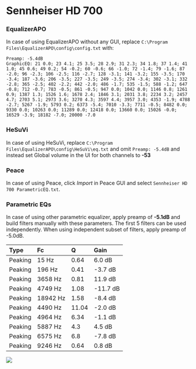 # Sennheiser HD 700

### EqualizerAPO
In case of using EqualizerAPO without any GUI, replace `C:\Program Files\EqualizerAPO\config\config.txt`
with:
```
Preamp: -5.4dB
GraphicEQ: 21 0.0; 23 4.1; 25 3.5; 28 2.9; 31 2.3; 34 1.8; 37 1.4; 41 1.0; 45 0.6; 49 0.2; 54 -0.2; 60 -0.6; 66 -1.0; 72 -1.4; 79 -1.6; 87 -2.0; 96 -2.3; 106 -2.5; 116 -2.7; 128 -3.1; 141 -3.2; 155 -3.5; 170 -3.4; 187 -3.6; 206 -3.5; 227 -3.5; 249 -3.5; 274 -3.4; 302 -3.1; 332 -2.8; 365 -2.5; 402 -2.2; 442 -2.0; 486 -1.7; 535 -1.5; 588 -1.2; 647 -0.8; 712 -0.7; 783 -0.5; 861 -0.5; 947 0.0; 1042 0.0; 1146 0.8; 1261 0.9; 1387 1.3; 1526 1.6; 1678 2.4; 1846 3.1; 2031 3.8; 2234 3.2; 2457 4.7; 2703 5.1; 2973 3.6; 3270 4.3; 3597 4.4; 3957 3.0; 4353 -1.9; 4788 -2.7; 5267 -1.9; 5793 0.2; 6373 -5.4; 7010 -3.3; 7711 -0.5; 8482 0.0; 9330 0.0; 10263 0.0; 11289 0.0; 12418 0.0; 13660 0.0; 15026 -0.0; 16529 -3.9; 18182 -7.0; 20000 -7.0
```

### HeSuVi
In case of using HeSuVi, replace `C:\Program Files\EqualizerAPO\config\HeSuVi\eq.txt` and omit `Preamp:
-5.4dB` and instead set Global volume in the UI for both channels to **-53**

### Peace
In case of using Peace, click *Import* in Peace GUI and select `Sennheiser HD 700 ParametricEQ.txt`.

### Parametric EQs
In case of using other parametric equalizer, apply preamp of **-5.1dB** and build filters manually
with these parameters. The first 5 filters can be used independently.
When using independent subset of filters, apply preamp of -5.0dB.

| Type    | Fc       |     Q | Gain     |
|:--------|:---------|:------|:---------|
| Peaking | 15 Hz    |  0.64 | 6.0 dB   |
| Peaking | 196 Hz   |  0.41 | -3.7 dB  |
| Peaking | 3658 Hz  |  0.81 | 11.9 dB  |
| Peaking | 4749 Hz  |  1.08 | -11.7 dB |
| Peaking | 18942 Hz |  1.58 | -8.4 dB  |
| Peaking | 4490 Hz  | 11.04 | -2.0 dB  |
| Peaking | 4964 Hz  |  6.34 | -1.1 dB  |
| Peaking | 5887 Hz  |  4.3  | 4.5 dB   |
| Peaking | 6575 Hz  |  6.8  | -7.8 dB  |
| Peaking | 9246 Hz  |  0.64 | 0.8 dB   |

![](https://raw.githubusercontent.com/jaakkopasanen/AutoEq/master/results/headphonecom/sbaf-serious/Sennheiser%20HD%20700/Sennheiser%20HD%20700.png)